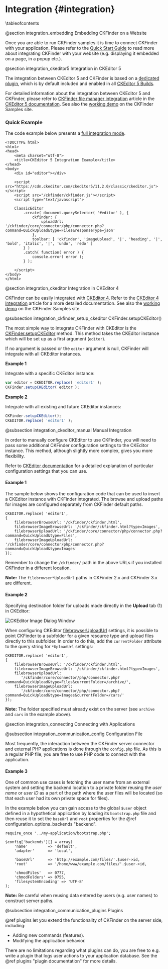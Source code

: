 # Integration {#integration}

\tableofcontents

@section integration_embedding Embedding CKFinder on a Website

Once you are able to run CKFinder samples it is time to connect CKFinder with your application.
Please refer to the [Quick Start Guide](https://ckeditor.com/docs/ckfinder/ckfinder3/#!/guide/dev_installation) to read more about integrating CKFinder with your website (e.g. displaying it embedded on a page, in a popup etc.).


@section integration_ckeditor5 Integration in CKEditor 5

The integration between CKEditor 5 and CKFinder is based on a [dedicated plugin](https://github.com/ckeditor/ckeditor5-ckfinder),
which is by default included and enabled in all [CKEditor 5 Builds](https://ckeditor.com/docs/ckeditor5/latest/builds/guides/overview.html).

For detailed information about the integration between CKEditor 5 and CKFinder, please refer to
[CKFinder file manager integration](https://ckeditor.com/docs/ckeditor5/latest/features/image-upload/ckfinder.html)
article in the [CKEditor 5 documentation](https://ckeditor.com/docs/ckeditor5/latest/index.html).
See also the [working demo](https://ckeditor.com/docs/ckfinder/demo/ckfinder3/samples/ckeditor.html#integration-ckeditor5) on the CKFinder Samples site.

### Quick Example

The code example below presents a [full integration mode](https://ckeditor.com/docs/ckeditor5/latest/features/image-upload/ckfinder.html#configuring-the-full-integration).

```
<!DOCTYPE html>
<html>
<head>
    <meta charset="utf-8">
    <title>CKEditor 5 Integration Example</title>
</head>
<body>
    <div id="editor"></div>

    <script src="https://cdn.ckeditor.com/ckeditor5/11.2.0/classic/ckeditor.js"></script>
    <script src="/ckfinder/ckfinder.js"></script>
    <script type="text/javascript">

    ClassicEditor
        .create( document.querySelector( '#editor' ), {
            ckfinder: {
                uploadUrl: '/ckfinder/core/connector/php/connector.php?command=QuickUpload&type=Files&responseType=json'
            },
            toolbar: [ 'ckfinder', 'imageUpload', '|', 'heading', '|', 'bold', 'italic', '|', 'undo', 'redo' ]
        } )
        .catch( function( error ) {
            console.error( error );
        } );

    </script>
</body>
</html>
```


@section integration_ckeditor Integration in CKEditor 4

CKFinder can be easily integrated with [CKEditor 4](https://ckeditor.com/ckeditor-4/). Refer to the [CKEditor 4 Integration](https://ckeditor.com/docs/ckfinder/ckfinder3/#!/guide/dev_ckeditor) article for a more detailed documentation. See also the [working demo](https://ckeditor.com/docs/ckfinder/demo/ckfinder3/samples/ckeditor.html#integration-ckeditor4) on the CKFinder Samples site.

@subsection integration_ckfinder_setup_ckeditor CKFinder.setupCKEditor()

The most simple way to integrate CKFinder with CKEditor is the [CKFinder.setupCKEditor](https://ckeditor.com/docs/ckfinder/ckfinder3/#!/api/CKFinder-method-setupCKEditor) method. This method takes the CKEditor instance which will be set up as a first argument (`editor`).

If no argument is passed or the `editor` argument is null, CKFinder will integrate with all CKEditor instances.

**Example 1**

Integrate with a specific CKEditor instance:

```js
var editor = CKEDITOR.replace( 'editor1' );
CKFinder.setupCKEditor( editor );
```

**Example 2**

Integrate with all existing and future CKEditor instances:

```js
CKFinder.setupCKEditor();
CKEDITOR.replace( 'editor1' );
```

@subsection integration_ckeditor_manual Manual Integration

In order to manually configure CKEditor to use CKFinder, you will need to pass some additional CKFinder configuration settings to the CKEditor instance. This method, although slightly more complex, gives you more flexibility.

Refer to [CKEditor documentation](https://ckeditor.com/docs/ckeditor4/latest/guide/dev_ckfinder_integration.html) for a detailed explanation of particular configuration settings that you can use.

<h4>Example 1</h4>

The sample below shows the configuration code that can be used to insert a CKEditor instance with CKFinder integrated. The browse and upload paths for images are configured separately from CKFinder default paths. 

~~~
CKEDITOR.replace( 'editor1',
{
	filebrowserBrowseUrl: '/ckfinder/ckfinder.html',
	filebrowserImageBrowseUrl: '/ckfinder/ckfinder.html?type=Images',
	filebrowserUploadUrl: '/ckfinder/core/connector/php/connector.php?command=QuickUpload&type=Files',
	filebrowserImageUploadUrl: '/ckfinder/core/connector/php/connector.php?command=QuickUpload&type=Images'
});
~~~
Remember to change the `/ckfinder/` path in the above URLs if you installed CKFinder in a different location.

**Note:** The `filebrowser*UploadUrl` paths in CKFinder 2.x and CKFinder 3.x are different.

<h4>Example 2</h4>

Specifying destination folder for uploads made directly in the **Upload** tab (1) in CKEditor:

![CKEditor Image Dialog Window](/manual/images/ckeditor_image_dialog.png)

When configuring CKEditor [filebrowserUploadUrl](https://ckeditor.com/docs/ckeditor4/latest/api/CKEDITOR_config.html#cfg-filebrowserUploadUrl) settings, it is possible to point CKFinder to a subfolder for a given resource type and upload files directly to this subfolder.
In order to do this, add the `currentFolder` attribute to the query string for `*UploadUrl` settings:

~~~
CKEDITOR.replace( 'editor1',
{
	filebrowserBrowseUrl: '/ckfinder/ckfinder.html',
	filebrowserImageBrowseUrl: '/ckfinder/ckfinder.html?type=Images',
	filebrowserUploadUrl:
 	   '/ckfinder/core/connector/php/connector.php?command=QuickUpload&type=Files&currentFolder=/archive/',
	filebrowserImageUploadUrl:
	   '/ckfinder/core/connector/php/connector.php?command=QuickUpload&type=Images&currentFolder=/cars/'
});
~~~
**Note:** The folder specified must already exist on the server (see `archive` and `cars` in the example above).

@section integration_connecting Connecting with Applications

@subsection integration_communication_config Configuration File

Most frequently, the interaction between the CKFinder server connector and external PHP applications is done through the `config.php` file.
As this is a regular PHP file, you are free to use PHP code to connect with the application.

<h4>Example 3</h4>

One of common use cases is fetching the user name from an external system and setting the backend location to a private folder reusing the *user name* or *user ID* as a part of the path where the user files will be located (so that each user had its own private space for files).

In the example below you can gain access to the global `$user` object defined in a hypothetical application by loading its `bootstrap.php` file and then reuse it to set the `baseUrl` and `root` properties for the @ref configuration_options_backends "backend".

~~~
require_once '../my-application/bootstrap.php';

$config['backends'][] = array(
    'name'         => 'default',
    'adapter'      => 'local',

    'baseUrl'      => 'http://example.com/files/'.$user->id,
    'root'         => '/home/www/example.com/files/'.$user->id,

    'chmodFiles'   => 0777,
    'chmodFolders' => 0755,
    'filesystemEncoding' => 'UTF-8'
);
~~~

**Note:** Be careful when reusing data entered by users (e.g. user names) to construct server paths.

@subsection integration_communication_plugins Plugins

@ref plugins let you extend the functionality of CKFinder on the server side, including:
 - Adding new commands (features).
 - Modifying the application behavior.

There are no limitations regarding what plugins can do, you are free to e.g. write a plugin that logs user actions to your application database.
See the @ref plugins "plugin documentation" for more details.